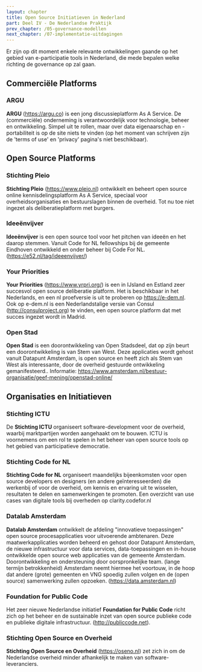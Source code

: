 ```yaml
---
layout: chapter
title: Open Source Initiatieven in Nederland
part: Deel IV - De Nederlandse Praktijk
prev_chapter: /05-governance-modellen
next_chapter: /07-implementatie-uitdagingen
---
```


Er zijn op dit moment enkele relevante ontwikkelingen gaande op het gebied van e-participatie tools in Nederland, die mede bepalen welke richting de governance op zal gaan.

## Commerciële Platforms

### ARGU
**ARGU** (https://argu.co) is een jong discussieplatform As A Service. De (commerciële) onderneming is verantwoordelijk voor technologie, beheer en ontwikkeling. Simpel uit te rollen, maar over data eigenaarschap en -portabiliteit is op de site niets te vinden (op het moment van schrijven zijn de 'terms of use' en 'privacy' pagina's niet beschikbaar).

## Open Source Platforms

### Stichting Pleio
**Stichting Pleio** (https://www.pleio.nl) ontwikkelt en beheert open source online kennisdelingsplatform As A Service, speciaal voor overheidsorganisaties en bestuurslagen binnen de overheid. Tot nu toe niet ingezet als deliberatieplatform met burgers.

### Ideeënvijver
**Ideeënvijver** is een open source tool voor het pitchen van ideeën en het daarop stemmen. Vanuit Code for NL fellowships bij de gemeente Eindhoven ontwikkeld en onder beheer bij Code For NL. (https://e52.nl/tag/ideeenvijver/)

### Your Priorities
**Your Priorities** (https://www.yrpri.org/) is een in IJsland en Estland zeer succesvol open source deliberatie platform. Het is beschikbaar in het Nederlands, en een nl proefversie is uit te proberen op https://e-dem.nl. Ook op e-dem.nl is een Nederlandstalige versie van Consul (http://consulproject.org) te vinden, een open source platform dat met succes ingezet wordt in Madrid.

### Open Stad
**Open Stad** is een doorontwikkeling van Open Stadsdeel, dat op zijn beurt een doorontwikkeling is van Stem van West. Deze applicaties wordt gehost vanuit Datapunt Amsterdam, is open source en heeft zich als Stem van West als interessante, door de overheid gestuurde ontwikkeling gemanifesteerd.. Informatie: https://www.amsterdam.nl/bestuur-organisatie/geef-mening/openstad-online/

## Organisaties en Initiatieven

### Stichting ICTU
De **Stichting ICTU** organiseert software-development voor de overheid, waarbij marktpartijen worden aangehaakt om te bouwen. ICTU is voornemens om een rol te spelen in het beheer van open source tools op het gebied van participatieve democratie.

### Stichting Code for NL
**Stichting Code for NL** organiseert maandelijks bijeenkomsten voor open source developers en designers (en andere geïnteresseerden) die werkenbij of voor de overheid, om kennis en ervaring uit te wisselen, resultaten te delen en samenwerkingen te promoten. Een overzicht van use cases van digitale tools bij overheden op clarity.codefor.nl

### Datalab Amsterdam
**Datalab Amsterdam** ontwikkelt de afdeling "innovatieve toepassingen" open source procesapplicaties voor uitvoerende ambtenaren. Deze maatwerkapplicaties worden beheerd en gehost door Datapunt Amsterdam, de nieuwe infrastructuur voor data services, data-toepassingen en in-house ontwikkelde open source web applicaties van de gemeente Amsterdam. Doorontwikkeling en ondersteuning door oorspronkelijke team. (lange termijn betrokkenheid) Amsterdam neemt hiermee het voortouw, in de hoop dat andere (grote) gemeenten en VNG spoedig zullen volgen en de (open source) samenwerking zullen opzoeken. (https://data.amsterdam.nl)

### Foundation for Public Code
Het zeer nieuwe Nederlandse initiatief **Foundation for Public Code** richt zich op het beheer en de sustainable inzet van open source publieke code en publieke digitale infrastructuur. (http://publiccode.net).

### Stichting Open Source en Overheid
**Stichting Open Source en Overheid** (https://oseno.nl) zet zich in om de Nederlandse overheid minder afhankelijk te maken van software-leveranciers.